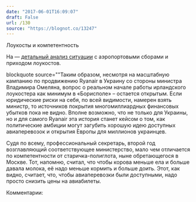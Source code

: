 ```yaml
---
date: "2017-06-01T16:09:07"
draft: False
url: /130
source: "https://blognot.co/13247"
---
```


Лоукосты и компетентность

На  — [детальный анализ ситуации](https://lb.ua/economics/2017/06/01/367926_loukosti_lezvii_nozha.html) с аэропортовыми сборами и приходом лоукостов.

blockquote source=""Таким образом, несмотря на масштабную кампанию по продвижению Ryanair в Украину со стороны министра Владимира Омеляна, вопрос о реальном начале работы ирландского лоукостера как минимум в «Борисполе» – остается открытым. Если юридические риски на себя, по всей видимости, намерен взять министр, то источников покрытия многомиллиардных финансовых убытков пока не видно. Вполне возможно, что не только для Украины, но и для самого Ryanair эта история станет кейсом о том, как политические амбиции могут загубить хорошую идею доступных авиаперевозок и открытия Европы для миллионов украинцев.

Судя по всему, профессиональный секретарь, второй год возглавляющий соответствующее министерство, мало чем отличается по компетентности от старичка-полиглота, ныне обретающегося в Москве. Тот, напомню, считал, что чтобы корова меньше ела и больше давала молока, её надо меньше кормить и больше доить. Этот, как видно, считает, что, чтобы авиаперевозки были доступными, надо просто снизить цены на авиабилеты.

Комментарии:
